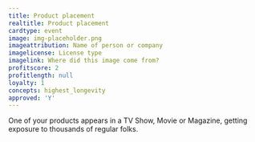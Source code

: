 ```yaml
---
title: Product placement
realtitle: Product placement
cardtype: event
image: img-placeholder.png
imageattribution: Name of person or company
imagelicense: License type
imagelink: Where did this image come from?
profitscore: 2
profitlength: null
loyalty: 1
concepts: highest_longevity
approved: 'Y'
---
```


One of your products appears in a TV Show, Movie or Magazine, getting exposure to thousands of regular folks.
